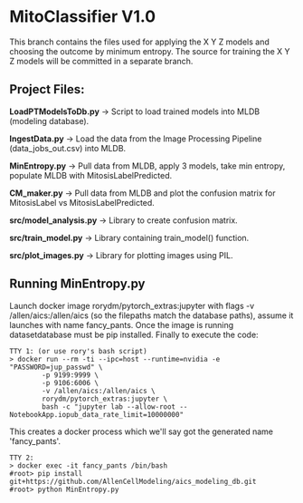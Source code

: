 # MitoClassifier V1.0

This branch contains the files used for applying the X Y Z models and choosing the outcome by minimum entropy. The source
for training the X Y Z models will be committed in a separate branch. 

## Project Files:
**LoadPTModelsToDb.py** &rarr; Script to load trained models into MLDB (modeling database).

**IngestData.py** &rarr; Load the data from the Image Processing Pipeline (data_jobs_out.csv) into MLDB.

**MinEntropy.py** &rarr; Pull data from MLDB, apply 3 models, take min entropy, populate MLDB with MitosisLabelPredicted.

**CM_maker.py** &rarr; Pull data from MLDB and plot the confusion matrix for MitosisLabel vs MitosisLabelPredicted.

**src/model_analysis.py** &rarr; Library to create confusion matrix.

**src/train_model.py** &rarr; Library containing train_model() function.

**src/plot_images.py** &rarr; Library for plotting images using PIL.

## Running MinEntropy.py

Launch docker image rorydm/pytorch_extras:jupyter with flags -v /allen/aics:/allen/aics 
(so the filepaths match the database paths), assume it launches with name fancy_pants.
Once the image is running datasetdatabase must be pip installed.
Finally to execute the code:
``` 
TTY 1: (or use rory's bash script)
> docker run --rm -ti --ipc=host --runtime=nvidia -e "PASSWORD=jup_passwd" \
        -p 9199:9999 \
        -p 9106:6006 \
        -v /allen/aics:/allen/aics \
        rorydm/pytorch_extras:jupyter \
        bash -c "jupyter lab --allow-root --NotebookApp.iopub_data_rate_limit=10000000"
```
This creates a docker process which we'll say got the generated name 'fancy_pants'.
```
TTY 2:
> docker exec -it fancy_pants /bin/bash
#root> pip install git+https://github.com/AllenCellModeling/aics_modeling_db.git
#root> python MinEntropy.py
```
